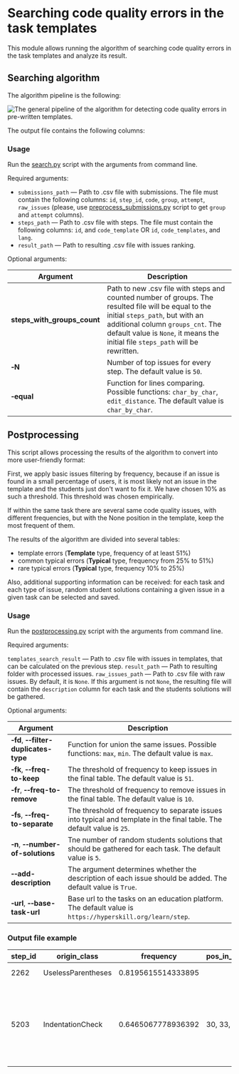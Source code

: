 # Searching code quality errors in the task templates

This module allows running the algorithm of searching code quality errors in the task templates and analyze its result.

## Searching algorithm

The algorithm pipeline is the following: 

![The general pipeline of the algorithm for detecting code quality errors in pre-written templates.](./images/algorithm_pipeline.png "The general pipeline of the algorithm for detecting code quality errors in pre-written templates.")

The output file contains the following columns:

### Usage

Run the [search.py](repetitive_issues.py) script with the arguments from command line.

Required arguments:

- `submissions_path` — Path to .csv file with submissions. The file must contain the following columns: `id`, `step_id`, `code`, `group`, `attempt`, `raw_issues` (please, use [preprocess_submissions.py](../preprocessing/preprocess_submissions.py) script to get  `group` and `attempt` columns).
- `steps_path` — Path to .csv file with steps. The file must contain the following columns: `id`, and `code_template` OR `id`, `code_templates`, and `lang`.
- `result_path` — Path to resulting .csv file with issues ranking.

Optional arguments:

Argument | Description
--- | ---
|**steps_with_groups_count**| Path to new .csv file with steps and counted number of groups. The resulted file will be equal to the initial `steps_path`, but with an additional column `groups_cnt`. The default value is `None`, it means the initial file `steps_path` will be rewritten.|
|**&#8209;N** | Number of top issues for every step. The default value is `50`.|
|**&#8209;equal** | Function for lines comparing. Possible functions: `char_by_char`, `edit_distance`. The default value is `char_by_char`.|

## Postprocessing

This script allows processing the results of the algorithm to convert into more user-friendly format:

First, we apply basic issues filtering by frequency, because if an issue is found in a small percentage of users,
it is most likely not an issue in the template and the students just don't want to fix it.
We have chosen 10% as such a threshold.
This threshold was chosen empirically.

If within the same task there are several same code quality issues, with different frequencies, but with the None position 
in the template, keep the most frequent of them.

The results of the algorithm are divided into several tables: 
- template errors (**Template** type, frequency of at least 51%)
- common typical errors (**Typical** type, frequency from 25% to 51%)
- rare typical errors (**Typical** type, frequency 10% to 25%)

Also, additional supporting information can be received:
for each task and each type of issue, random student solutions containing 
a given issue in a given task can be selected and saved.

### Usage

Run the [postprocessing.py](template_issues.py) script with the arguments from command line.

Required arguments:

`templates_search_result` — Path to .csv file with issues in templates, that can be calculated on the previous step.
`result_path` — Path to resulting folder with processed issues.
`raw_issues_path` — Path to .csv file with raw issues. By default, it is `None`. If this argument is not `None`, the resulting file will contain the `description` column for each task and the students solutions will be gathered.

Optional arguments:

Argument | Description
--- | ---
|**&#8209;fd**, **&#8209;&#8209;filter-duplicates-type** | Function for union the same issues. Possible functions: `max`, `min`. The default value is `max`.|
|**&#8209;fk**, **&#8209;&#8209;freq-to-keep** | The threshold of frequency to keep issues in the final table. The default value is `51`.|
|**&#8209;fr**, **&#8209;&#8209;freq-to-remove** | The threshold of frequency to remove issues in the final table. The default value is `10`.|
|**&#8209;fs**, **&#8209;&#8209;freq-to-separate** | The threshold of frequency to separate issues into typical and template in the final table. The default value is `25`.|
|**&#8209;n**, **&#8209;&#8209;number-of-solutions** | Tne number of random students solutions that should be gathered for each task. The default value is `5`.|
|**&#8209;&#8209;add-description** | The argument determines whether the description of each issue should be added. The default value is `True`.|
|**&#8209;url**, **&#8209;&#8209;base-task-url** | Base url to the tasks on an education platform. The default value is `https://hyperskill.org/learn/step`.|

### Output file example

step_id | origin_class | frequency | pos_in_template | task_link | description 
--- | --- | --- | --- | --- | ---
2262|UselessParentheses|0.8195615514333895|<null>|LINK|Useless parentheses.
5203|IndentationCheck|0.6465067778936392|30, 33, 36|LINK|'method def modifier' has incorrect indentation level 5, expected level should be 4.
